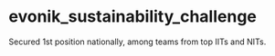 # evonik_sustainability_challenge
Secured 1st position nationally, among teams from top IITs and NITs.
